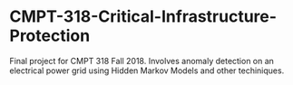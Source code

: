 # CMPT-318-Critical-Infrastructure-Protection
Final project for CMPT 318 Fall 2018. Involves anomaly detection on an electrical power grid using Hidden Markov Models and other techiniques.
